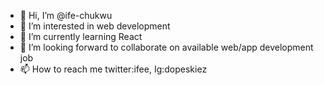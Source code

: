 - 👋 Hi, I’m @ife-chukwu
- 👀 I’m interested in web development
- 🌱 I’m currently learning React
- 💞️ I’m looking forward to collaborate on available web/app development job
- 📫 How to reach me twitter:ifee, Ig:dopeskiez

<!---
ife-chukwu/ife-chukwu is a ✨ special ✨ repository because its `README.md` (this file) appears on your GitHub profile.
You can click the Preview link to take a look at your changes.
--->
